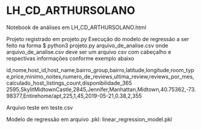 # LH_CD_ARTHURSOLANO

Notebook de análises em LH_CD_ARTHURSOLANO.html

Projeto registrado em projeto.py
Execução do modelo de regressão a ser feito na forma
$ python3 projeto.py arquivo_de_analise.csv
onde arquivo_de_analise.csv deve ser um arquivo csv com cabeçalho e respectivas informações conforme exemplo abaixo

id,nome,host_id,host_name,bairro_group,bairro,latitude,longitude,room_type,price,minimo_noites,numero_de_reviews,ultima_review,reviews_por_mes,calculado_host_listings_count,disponibilidade_365
2595,SkylitMidtownCastle,2845,Jennifer,Manhattan,Midtown,40.75362,-73.98377,Entirehome/apt,225,1,45,2019-05-21,0.38,2,355

Arquivo teste em teste.csv

Modelo de regressão em arquivo .pkl: linear_regression_model.pkl
